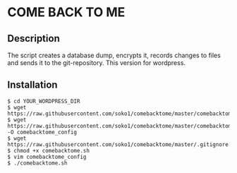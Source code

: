 # COME BACK TO ME

## Description

The script creates a database dump, encrypts it, records changes to files and sends it to the git-repository.
This version for wordpress.

## Installation

```
$ cd YOUR_WORDPRESS_DIR
$ wget https://raw.githubusercontent.com/soko1/comebacktome/master/comebacktome.sh
$ wget https://raw.githubusercontent.com/soko1/comebacktome/master/comebacktome_config.example -O comebacktome_config 
$ wget https://raw.githubusercontent.com/soko1/comebacktome/master/.gitignore
$ chmod +x comebacktome.sh
$ vim comebacktome_config
$ ./comebacktome.sh
```
